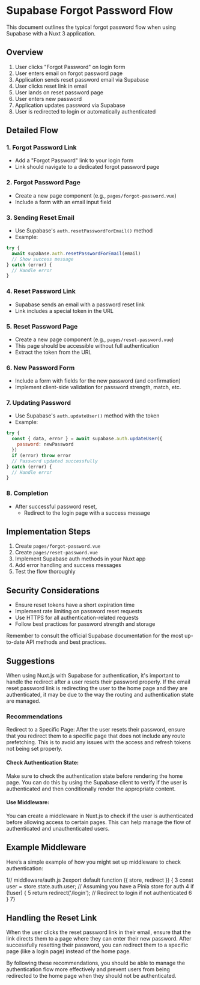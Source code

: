 # Supabase Forgot Password Flow

This document outlines the typical forgot password flow when using Supabase with a Nuxt 3 application.

## Overview

1. User clicks "Forgot Password" on login form
2. User enters email on forgot password page
3. Application sends reset password email via Supabase
4. User clicks reset link in email
5. User lands on reset password page
6. User enters new password
7. Application updates password via Supabase
8. User is redirected to login or automatically authenticated

## Detailed Flow

### 1. Forgot Password Link

- Add a "Forgot Password" link to your login form
- Link should navigate to a dedicated forgot password page

### 2. Forgot Password Page

- Create a new page component (e.g., `pages/forgot-password.vue`)
- Include a form with an email input field

### 3. Sending Reset Email

- Use Supabase's `auth.resetPasswordForEmail()` method
- Example:

```javascript
try {
  await supabase.auth.resetPasswordForEmail(email)
  // Show success message
} catch (error) {
  // Handle error
}
```

### 4. Reset Password Link

- Supabase sends an email with a password reset link
- Link includes a special token in the URL

### 5. Reset Password Page

- Create a new page component (e.g., `pages/reset-password.vue`)
- This page should be accessible without full authentication
- Extract the token from the URL

### 6. New Password Form

- Include a form with fields for the new password (and confirmation)
- Implement client-side validation for password strength, match, etc.

### 7. Updating Password

- Use Supabase's `auth.updateUser()` method with the token
- Example:

```javascript
try {
  const { data, error } = await supabase.auth.updateUser({
    password: newPassword
  })
  if (error) throw error
  // Password updated successfully
} catch (error) {
  // Handle error
}
```

### 8. Completion

- After successful password reset,
  - Redirect to the login page with a success message

## Implementation Steps

1. Create `pages/forgot-password.vue`
2. Create `pages/reset-password.vue`
3. Implement Supabase auth methods in your Nuxt app
4. Add error handling and success messages
5. Test the flow thoroughly

## Security Considerations

- Ensure reset tokens have a short expiration time
- Implement rate limiting on password reset requests
- Use HTTPS for all authentication-related requests
- Follow best practices for password strength and storage

Remember to consult the official Supabase documentation for the most up-to-date API methods and best practices.

## Suggestions
When using Nuxt.js with Supabase for authentication, it's important to handle the redirect after a user resets their password properly. If the email reset password link is redirecting the user to the home page and they are authenticated, it may be due to the way the routing and authentication state are managed.

### Recommendations
Redirect to a Specific Page: After the user resets their password, ensure that you redirect them to a specific page that does not include any route prefetching. This is to avoid any issues with the access and refresh tokens not being set properly.

#### Check Authentication State: 
Make sure to check the authentication state before rendering the home page. You can do this by using the Supabase client to verify if the user is authenticated and then conditionally render the appropriate content.

#### Use Middleware: 
You can create a middleware in Nuxt.js to check if the user is authenticated before allowing access to certain pages. This can help manage the flow of authenticated and unauthenticated users.

## Example Middleware
Here’s a simple example of how you might set up middleware to check authentication:

1// middleware/auth.js
2export default function ({ store, redirect }) {
3  const user = store.state.auth.user; // Assuming you have a Pinia store for auth
4  if (!user) {
5    return redirect('/login'); // Redirect to login if not authenticated
6  }
7}

## Handling the Reset Link
When the user clicks the reset password link in their email, ensure that the link directs them to a page where they can enter their new password. After successfully resetting their password, you can redirect them to a specific page (like a login page) instead of the home page.

By following these recommendations, you should be able to manage the authentication flow more effectively and prevent users from being redirected to the home page when they should not be authenticated.